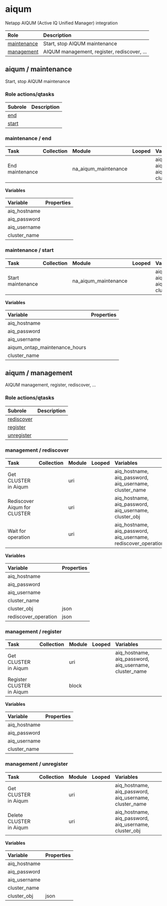 # aiqum
Netapp AIQUM (Active IQ Unified Manager) integration

| Role | Description |
| :--- | :---------- |
| [maintenance](#aiqum--maintenance) | Start, stop AIQUM maintenance |
| [management](#aiqum--management) | AIQUM management, register, rediscover, ... |



## aiqum / maintenance

Start, stop AIQUM maintenance  
  






### Role actions/qtasks

| Subrole | Description |
| :------ | :---------- |
| [end](#maintenance--end) |  |
| [start](#maintenance--start) |  |



### maintenance / end

| Task | Collection | Module | Looped | Variables |
| :--- | :--------- | :----- | :----- | :-------- |
| End maintenance |  | na_aiqum_maintenance |  | aiq_hostname, aiq_password, aiq_username, cluster_name |


**Variables**

| Variable | Properties |
| :------- | :--------- |
| aiq_hostname |  |
| aiq_password |  |
| aiq_username |  |
| cluster_name |  |



### maintenance / start

| Task | Collection | Module | Looped | Variables |
| :--- | :--------- | :----- | :----- | :-------- |
| Start maintenance |  | na_aiqum_maintenance |  | aiq_hostname, aiq_password, aiq_username, aiqum_ontap_maintenance_hours, cluster_name |


**Variables**

| Variable | Properties |
| :------- | :--------- |
| aiq_hostname |  |
| aiq_password |  |
| aiq_username |  |
| aiqum_ontap_maintenance_hours |  |
| cluster_name |  |







## aiqum / management

AIQUM management, register, rediscover, ...  
  






### Role actions/qtasks

| Subrole | Description |
| :------ | :---------- |
| [rediscover](#management--rediscover) |  |
| [register](#management--register) |  |
| [unregister](#management--unregister) |  |



### management / rediscover

| Task | Collection | Module | Looped | Variables |
| :--- | :--------- | :----- | :----- | :-------- |
| Get CLUSTER in Aiqum |  | uri |  | aiq_hostname, aiq_password, aiq_username, cluster_name |
| Rediscover Aiqum for CLUSTER |  | uri |  | aiq_hostname, aiq_password, aiq_username, cluster_obj |
| Wait for operation |  | uri |  | aiq_hostname, aiq_password, aiq_username, rediscover_operation |


**Variables**

| Variable | Properties |
| :------- | :--------- |
| aiq_hostname |  |
| aiq_password |  |
| aiq_username |  |
| cluster_name |  |
| cluster_obj | json |
| rediscover_operation | json |



### management / register

| Task | Collection | Module | Looped | Variables |
| :--- | :--------- | :----- | :----- | :-------- |
| Get CLUSTER in Aiqum |  | uri |  | aiq_hostname, aiq_password, aiq_username, cluster_name |
| Register CLUSTER in Aiqum |  | block |  |  |


**Variables**

| Variable | Properties |
| :------- | :--------- |
| aiq_hostname |  |
| aiq_password |  |
| aiq_username |  |
| cluster_name |  |



### management / unregister

| Task | Collection | Module | Looped | Variables |
| :--- | :--------- | :----- | :----- | :-------- |
| Get CLUSTER in Aiqum |  | uri |  | aiq_hostname, aiq_password, aiq_username, cluster_name |
| Delete CLUSTER in Aiqum |  | uri |  | aiq_hostname, aiq_password, aiq_username, cluster_obj |


**Variables**

| Variable | Properties |
| :------- | :--------- |
| aiq_hostname |  |
| aiq_password |  |
| aiq_username |  |
| cluster_name |  |
| cluster_obj | json |








